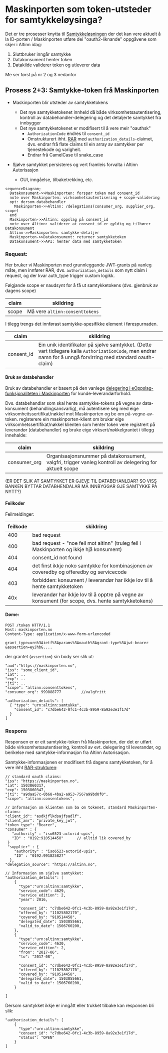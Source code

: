 # Maskinporten som token-utsteder for samtykkeløysinga?

Det er tre prosesser knytta til [Samtykkeløsningen](https://altinn.github.io/docs/utviklingsguider/samtykke/) der det kan vere aktuelt å la ID-porten / Maskinporten utføre dei "oauth2-liknande" oppgåvene som skjer i Altinn idag:

1. Sluttbruker inngår samtykke
2. Datakonsument henter token
3. Datakilde validerer token og utleverer data

Me ser først på nr 2 og 3 nedanfor



## Prosess 2+3: Samtykke-token frå Maskinporten

- Maskinporten blir utsteder av samtykketokens
  - Det nye samtykketokenet innheld då både virksomhetsautentisering, kontroll av databehandler-delegering og det detaljerte samtykket fra innbygger
  - Det nye samtykketokenet er modifisert til å vere meir "oauthsk"
    - `AuthorizationCode` endres til `consent_id`
    - Omstrukturert ihht. [RAR](https://datatracker.ietf.org/doc/html/draft-ietf-oauth-rar-12) med `authorization_details`-claimet, dvs. endrar frå flate claims til ein array av samtykker per tjenestekode og varigheit.
    - Endrar frå CamelCase til snake_case

- Sjølve samtykket persisteres og vert framleis forvalta i Altinn Autorisasjon
  - GUI, inngåelse, tilbaketrekking, etc.

```mermaid
sequenceDiagram;
  Datakonsument->>Maskinporten: forspør token med consent_id
  note over Maskinporten: virksomhetsautentisering + scope-validering
  opt: dersom databehandler
    Maskinporten->>Altinn: /delegations(consumer_org, supplier_org, scope)
  end
  Maskinporten->>Altinn: oppslag på consent_id
  note over Altinn: validerer at consent_id er gyldig og tilhører Datakonsument
  Altinn->>Maskinporten: samtykke-detaljer
  Maskinporten->>Datakonsument: returner samtykketoken
  Datakonsument->>API: henter data med samtykketoken
```


### Request:

Her bruker vi Maskinporten med grunnleggande JWT-grants på vanleg måte, men innfører RAR, dvs. `authorization_details` som nytt claim i request, og der kvar auth_type trigger custom logikk.

Følgjande scope er naudsynt for å få ut samtykketokens (dvs. gjenbruk av dagens scope)

|claim|skildring|
|-|-|
|scope|Må vere `altinn:consenttokens` |

I tilegg trengs det innførast samtykke-spesifikke element i førespurnaden.  

|claim|skildring|
|-|-|
|consent_id|Ein unik identifikator på sjølve samtykket.  (Dette vart tidlegare kalla `AuthorizationCode`, men endrar namn for å unngå forvirring med standard oauth-claim)|


#### Bruk av databehandler

Bruk av databehandler er basert på den vanlege [delegering i eOppslag-funksjonaliteten i Maskinporten](https://docs.digdir.no/docs/Maskinporten/maskinporten_func_delegering) for kunde-leverandørforhold.

Dvs. databehandlar som skal hente samtykke-tokens på vegne av data-konsument (behandlingsansvarlig), må autentisere seg med eige virksomheitssertifikat/nøkkel mot Maskinporten og be om på-vegne-av-token.  registerere ein maskinporten-klient om brukar eige virksomhetssertifikat/nøkkel klienten som henter token vere registrert på leverandør (databehandler) og bruke eige virksert/nøkkelgrantet i tillegg innehalde:

|claim|skildring|
|-|-|
|consumer_org| Organisasjonsnummer på datakonsument, valgfri, trigger vanleg kontroll av delegering for aktuelt scope|

(ER DET SLIK AT SAMTYKKET ER GJEVE TIL DATABEHANLDAR?  SO VISS BANKEN BYTTAR DATABHENDALAR MÅ INNBYGGAR GJE SAMTYKKE PÅ NYTT?)


#### Feilkoder

Feilmeldinger:

|feilkode|skildring|
|-|-|
|400|  bad request|
|400| bad request - "noe feil mot altinn"  (truleg feil i Maskinporten og ikkje hjå konsument)|
|404| consent_id not found|
|404| det finst ikkje noko samtykke for kombinasjonen av coveredby og offeredby og servicecode|
|403| forbidden: konsument / leverandør har ikkje lov til å hente samtykketoken|
|40x| leverandør har ikkje lov til å opptre på vegne av konsument (for scope, dvs. hente samtykketokens)|


#### Døme:

```
POST /token HTTP/1.1
Host: maskinporten.no
Content-Type: application/x-www-form-urlencoded

grant_type=urn%3Aietf%3Aparams%3Aoauth%3Agrant-type%3Ajwt-bearer
&assertion=eyJhbG....
```

der grantet (`assertion`) sin body ser slik ut:

```
"aud":"https://maskinporten.no",
"iss": "some_client_id",
"iat": ..
"exp": ..
"jti": ..
"scope": "altinn:consenttokens",
"consumer_org": 999888777         //valgfritt

"authorization_details": [
  { "type": "urn:altinn:samtykke",
    "consent_id": "c7dbe642-0fc1-4c3b-8959-8a92e3e1f17d"
  }
]
```


### Respons

Responsen er er eit samtykke-token frå Maskinporten, der det er utført både virksomhetsautentisering, kontroll av evt.  delegering til leverandør, og berikelse med samtykke-informasjon fra Altinn Autorisasjon.  

Samtykke-informasjonen er modifisert frå dagens samtykketoken, for å vere ihht [RAR-strukturen](https://datatracker.ietf.org/doc/html/draft-ietf-oauth-rar-12):

```
// standard oauth claims:
"iss": "https://maskinporten.no",
"iat": 1503860317,
"exp": 1503860347,
"jti": "a9daa57c-0b68-4ba2-a953-7567a99bd0f0",
"scope": "altinn:consentokens",

// Informasjon om klienten som ba om tokenet, standard Maskinporten-claims:
"client_id": "asdkjflkdsajfsadlf",
"client_amr": "private_key_jwt",
"token_type": "Bearer",
"consumer" : {
   "authority" : "iso6523-actorid-upis",
   "ID" : "0192:910514458"      // alltid lik covered_by
 }
 "supplier" : {
    "authority" : "iso6523-actorid-upis",
    "ID" : "0192:991825827"
  },
"delegation_source": "https://altinn.no",

// Informasjon om sjølve samtykket:
"authorization_details": [
    {
      "type":"urn:altinn:samtykke",
      "service_code": 4629,
      "service_edition": 2,
      "year": 2016,

      "consent_id": "c7dbe642-0fc1-4c3b-8959-8a92e3e1f17d",
      "offered_by": "11025802170",
      "covered_by": "910514458",
      "delegated_date": 1503855661,
      "valid_to_date": 1506760200,
    },
    {
      "type":"urn:altinn:samtykke",
      "service_code": 4630,
      "service_edition": 2,
      "from": "2017-06",
      "to": "2017-08",

      "consent_id": "c7dbe642-0fc1-4c3b-8959-8a92e3e1f17d",
      "offered_by": "11025802170",
      "covered_by": "910514458",
      "delegated_date": 1503855661,
      "valid_to_date": 1506760200,
    }

]
```


Dersom samtykket ikkje er inngått eller trukket tilbake kan responsen bli slik:
```
"authorization_details": [
    {
      "type":"urn:altinn:samtykke",
      "consent_id": "c7dbe642-0fc1-4c3b-8959-8a92e3e1f17d",
      "status": "OPEN"
    }
]
```




